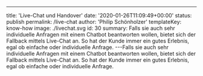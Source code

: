 ---
title: 'Live-Chat und Handover'
date: '2020-01-26T11:09:49+00:00'
status: publish
permalink: /live-chat
author: 'Philip Schönholzer'
templateKey: know-how
image: ./livechat.svg
id: 30
summary: Falls sie auch sehr individuelle Anfragen mit einem Chatbot beantworten
  wollen, bietet sich der Fallback mittels Live-Chat an. So hat der Kunde
  immer ein gutes Erlebnis, egal ob einfache oder individuelle Anfrage.
---Falls sie auch sehr individuelle Anfragen mit einem Chatbot beantworten wollen, bietet sich der Fallback mittels Live-Chat an. So hat der Kunde immer ein gutes Erlebnis, egal ob einfache oder individuelle Anfrage.
